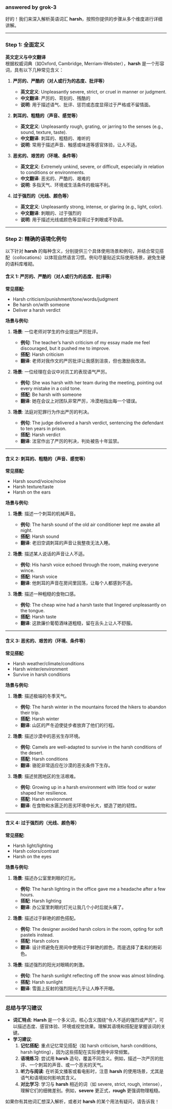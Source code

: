 ### answered by grok-3
好的！我们来深入解析英语词汇 **harsh**，按照你提供的步骤从多个维度进行详细讲解。

---

### Step 1: 全面定义

**英文定义与中文翻译**  
根据权威词典（如Oxford, Cambridge, Merriam-Webster），**harsh** 是一个形容词，具有以下几种常见含义：

1. **严厉的、严酷的（对人或行为的态度、批评等）**  
   - **英文定义**: Unpleasantly severe, strict, or cruel in manner or judgment.  
   - **中文翻译**: 严厉的、苛刻的、残酷的  
   - **说明**: 用于描述语气、批评、惩罚或态度显得过于严格或不留情面。

2. **刺耳的、粗糙的（声音、感觉等）**  
   - **英文定义**: Unpleasantly rough, grating, or jarring to the senses (e.g., sound, texture, taste).  
   - **中文翻译**: 刺耳的、粗糙的、难听的  
   - **说明**: 常用于描述声音、触感或味道等感官体验，让人不适。

3. **恶劣的、艰苦的（环境、条件等）**  
   - **英文定义**: Extremely unkind, severe, or difficult, especially in relation to conditions or environments.  
   - **中文翻译**: 恶劣的、严酷的、艰难的  
   - **说明**: 多指天气、环境或生活条件的极端不利。

4. **过于强烈的（光线、颜色等）**  
   - **英文定义**: Unpleasantly strong, intense, or glaring (e.g., light, color).  
   - **中文翻译**: 刺眼的、过于强烈的  
   - **说明**: 用于描述光线或颜色等显得过于刺眼或不协调。

---

### Step 2: 精确的语境化例句

以下针对 **harsh** 的每种含义，分别提供三个具体使用场景和例句，并结合常见搭配（collocations）以体现自然语言习惯。例句尽量贴近实际使用场景，避免生硬的语料库堆砌。

#### 含义 1: 严厉的、严酷的（对人或行为的态度、批评等）
**常见搭配**:  
- Harsh criticism/punishment/tone/words/judgment  
- Be harsh on/with someone  
- Deliver a harsh verdict  

**场景与例句**:

1. **场景**: 一位老师对学生的作业提出严厉批评。  
   - **例句**: The teacher’s harsh criticism of my essay made me feel discouraged, but it pushed me to improve.  
   - **搭配**: Harsh criticism  
   - **翻译**: 老师对我作文的严厉批评让我感到沮丧，但也激励我改进。  

2. **场景**: 一位经理在会议中对员工的表现语气严厉。  
   - **例句**: She was harsh with her team during the meeting, pointing out every mistake in a cold tone.  
   - **搭配**: Be harsh with someone  
   - **翻译**: 她在会议上对团队非常严厉，冷漠地指出每一个错误。  

3. **场景**: 法庭对犯罪行为作出严厉的判决。  
   - **例句**: The judge delivered a harsh verdict, sentencing the defendant to ten years in prison.  
   - **搭配**: Harsh verdict  
   - **翻译**: 法官作出了严厉的判决，判处被告十年监禁。

---

#### 含义 2: 刺耳的、粗糙的（声音、感觉等）
**常见搭配**:  
- Harsh sound/voice/noise  
- Harsh texture/taste  
- Harsh on the ears  

**场景与例句**:

1. **场景**: 描述一个刺耳的机械声音。  
   - **例句**: The harsh sound of the old air conditioner kept me awake all night.  
   - **搭配**: Harsh sound  
   - **翻译**: 老旧空调刺耳的声音让我整夜无法入睡。  

2. **场景**: 描述某人说话的声音让人不适。  
   - **例句**: His harsh voice echoed through the room, making everyone wince.  
   - **搭配**: Harsh voice  
   - **翻译**: 他刺耳的声音在房间里回荡，让每个人都感到不适。  

3. **场景**: 描述一种粗糙的食物口感。  
   - **例句**: The cheap wine had a harsh taste that lingered unpleasantly on the tongue.  
   - **搭配**: Harsh taste  
   - **翻译**: 这款廉价葡萄酒味道粗糙，留在舌头上让人不舒服。

---

#### 含义 3: 恶劣的、艰苦的（环境、条件等）
**常见搭配**:  
- Harsh weather/climate/conditions  
- Harsh winter/environment  
- Survive in harsh conditions  

**场景与例句**:

1. **场景**: 描述极端的冬季天气。  
   - **例句**: The harsh winter in the mountains forced the hikers to abandon their trip.  
   - **搭配**: Harsh winter  
   - **翻译**: 山区的严冬迫使徒步者放弃了他们的行程。  

2. **场景**: 描述沙漠中的恶劣生存环境。  
   - **例句**: Camels are well-adapted to survive in the harsh conditions of the desert.  
   - **搭配**: Harsh conditions  
   - **翻译**: 骆驼非常适应在沙漠的恶劣条件下生存。  

3. **场景**: 描述贫困地区的生活艰难。  
   - **例句**: Growing up in a harsh environment with little food or water shaped her resilience.  
   - **搭配**: Harsh environment  
   - **翻译**: 在食物和水匮乏的恶劣环境中长大，塑造了她的韧性。

---

#### 含义 4: 过于强烈的（光线、颜色等）
**常见搭配**:  
- Harsh light/lighting  
- Harsh colors/contrast  
- Harsh on the eyes  

**场景与例句**:

1. **场景**: 描述办公室里刺眼的灯光。  
   - **例句**: The harsh lighting in the office gave me a headache after a few hours.  
   - **搭配**: Harsh lighting  
   - **翻译**: 办公室里刺眼的灯光让我几个小时后就头痛了。  

2. **场景**: 描述过于鲜艳的颜色搭配。  
   - **例句**: The designer avoided harsh colors in the room, opting for soft pastels instead.  
   - **搭配**: Harsh colors  
   - **翻译**: 设计师避免在房间中使用过于鲜艳的颜色，而是选择了柔和的粉彩色。  

3. **场景**: 描述强烈的阳光对眼睛的刺激。  
   - **例句**: The harsh sunlight reflecting off the snow was almost blinding.  
   - **搭配**: Harsh sunlight  
   - **翻译**: 雪面上反射的强烈阳光几乎让人睁不开眼。

---

### 总结与学习建议
- **词汇特点**: **Harsh** 是一个多义词，核心含义围绕“令人不适的强烈或严厉”，可以描述态度、感官体验、环境或视觉效果。理解其语境和搭配是掌握该词的关键。
- **学习建议**:
  1. **记忆搭配**: 重点记忆常见搭配（如 harsh criticism, harsh conditions, harsh lighting），因为这些搭配在实际使用中非常频繁。
  2. **语境练习**: 尝试用 **harsh** 造句，覆盖不同含义。例如，描述一次严厉的批评、一个刺耳的声音、或一个恶劣的天气。
  3. **听力与阅读**: 在听英文播客或看电影时，注意 **harsh** 的使用场景，尤其是语气和语境如何影响其含义。
  4. **对比学习**: 学习与 **harsh** 相近的词（如 severe, strict, rough, intense），理解它们的细微差别。例如，**severe** 更正式，**rough** 更强调物理粗糙。

如果你有其他词汇想深入解析，或者对 **harsh** 的某个用法有疑问，请告诉我！